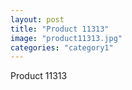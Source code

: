 ```yaml
---
layout: post
title: "Product 11313"
image: "product11313.jpg"
categories: "category1"
---
```

Product 11313
